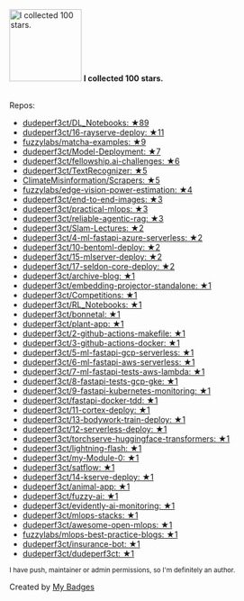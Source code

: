 <img src="https://my-badges.github.io/my-badges/stars-100.png" alt="I collected 100 stars." title="I collected 100 stars." width="128">
<strong>I collected 100 stars.</strong>
<br><br>

Repos:

* <a href="https://github.com/dudeperf3ct/DL_Notebooks">dudeperf3ct/DL_Notebooks: ★89</a>
* <a href="https://github.com/dudeperf3ct/16-rayserve-deploy">dudeperf3ct/16-rayserve-deploy: ★11</a>
* <a href="https://github.com/fuzzylabs/matcha-examples">fuzzylabs/matcha-examples: ★9</a>
* <a href="https://github.com/dudeperf3ct/Model-Deployment">dudeperf3ct/Model-Deployment: ★7</a>
* <a href="https://github.com/dudeperf3ct/fellowship.ai-challenges">dudeperf3ct/fellowship.ai-challenges: ★6</a>
* <a href="https://github.com/dudeperf3ct/TextRecognizer">dudeperf3ct/TextRecognizer: ★5</a>
* <a href="https://github.com/ClimateMisinformation/Scrapers">ClimateMisinformation/Scrapers: ★5</a>
* <a href="https://github.com/fuzzylabs/edge-vision-power-estimation">fuzzylabs/edge-vision-power-estimation: ★4</a>
* <a href="https://github.com/dudeperf3ct/end-to-end-images">dudeperf3ct/end-to-end-images: ★3</a>
* <a href="https://github.com/dudeperf3ct/practical-mlops">dudeperf3ct/practical-mlops: ★3</a>
* <a href="https://github.com/dudeperf3ct/reliable-agentic-rag">dudeperf3ct/reliable-agentic-rag: ★3</a>
* <a href="https://github.com/dudeperf3ct/Slam-Lectures">dudeperf3ct/Slam-Lectures: ★2</a>
* <a href="https://github.com/dudeperf3ct/4-ml-fastapi-azure-serverless">dudeperf3ct/4-ml-fastapi-azure-serverless: ★2</a>
* <a href="https://github.com/dudeperf3ct/10-bentoml-deploy">dudeperf3ct/10-bentoml-deploy: ★2</a>
* <a href="https://github.com/dudeperf3ct/15-mlserver-deploy">dudeperf3ct/15-mlserver-deploy: ★2</a>
* <a href="https://github.com/dudeperf3ct/17-seldon-core-deploy">dudeperf3ct/17-seldon-core-deploy: ★2</a>
* <a href="https://github.com/dudeperf3ct/archive-blog">dudeperf3ct/archive-blog: ★1</a>
* <a href="https://github.com/dudeperf3ct/embedding-projector-standalone">dudeperf3ct/embedding-projector-standalone: ★1</a>
* <a href="https://github.com/dudeperf3ct/Competitions">dudeperf3ct/Competitions: ★1</a>
* <a href="https://github.com/dudeperf3ct/RL_Notebooks">dudeperf3ct/RL_Notebooks: ★1</a>
* <a href="https://github.com/dudeperf3ct/bonnetal">dudeperf3ct/bonnetal: ★1</a>
* <a href="https://github.com/dudeperf3ct/plant-app">dudeperf3ct/plant-app: ★1</a>
* <a href="https://github.com/dudeperf3ct/2-github-actions-makefile">dudeperf3ct/2-github-actions-makefile: ★1</a>
* <a href="https://github.com/dudeperf3ct/3-github-actions-docker">dudeperf3ct/3-github-actions-docker: ★1</a>
* <a href="https://github.com/dudeperf3ct/5-ml-fastapi-gcp-serverless">dudeperf3ct/5-ml-fastapi-gcp-serverless: ★1</a>
* <a href="https://github.com/dudeperf3ct/6-ml-fastapi-aws-serverless">dudeperf3ct/6-ml-fastapi-aws-serverless: ★1</a>
* <a href="https://github.com/dudeperf3ct/7-ml-fastapi-tests-aws-lambda">dudeperf3ct/7-ml-fastapi-tests-aws-lambda: ★1</a>
* <a href="https://github.com/dudeperf3ct/8-fastapi-tests-gcp-gke">dudeperf3ct/8-fastapi-tests-gcp-gke: ★1</a>
* <a href="https://github.com/dudeperf3ct/9-fastapi-kubernetes-monitoring">dudeperf3ct/9-fastapi-kubernetes-monitoring: ★1</a>
* <a href="https://github.com/dudeperf3ct/fastapi-docker-tdd">dudeperf3ct/fastapi-docker-tdd: ★1</a>
* <a href="https://github.com/dudeperf3ct/11-cortex-deploy">dudeperf3ct/11-cortex-deploy: ★1</a>
* <a href="https://github.com/dudeperf3ct/13-bodywork-train-deploy">dudeperf3ct/13-bodywork-train-deploy: ★1</a>
* <a href="https://github.com/dudeperf3ct/12-serverless-deploy">dudeperf3ct/12-serverless-deploy: ★1</a>
* <a href="https://github.com/dudeperf3ct/torchserve-huggingface-transformers">dudeperf3ct/torchserve-huggingface-transformers: ★1</a>
* <a href="https://github.com/dudeperf3ct/lightning-flash">dudeperf3ct/lightning-flash: ★1</a>
* <a href="https://github.com/dudeperf3ct/my-Module-0">dudeperf3ct/my-Module-0: ★1</a>
* <a href="https://github.com/dudeperf3ct/satflow">dudeperf3ct/satflow: ★1</a>
* <a href="https://github.com/dudeperf3ct/14-kserve-deploy">dudeperf3ct/14-kserve-deploy: ★1</a>
* <a href="https://github.com/dudeperf3ct/animal-app">dudeperf3ct/animal-app: ★1</a>
* <a href="https://github.com/dudeperf3ct/fuzzy-ai">dudeperf3ct/fuzzy-ai: ★1</a>
* <a href="https://github.com/dudeperf3ct/evidently-ai-monitoring">dudeperf3ct/evidently-ai-monitoring: ★1</a>
* <a href="https://github.com/dudeperf3ct/mlops-stacks">dudeperf3ct/mlops-stacks: ★1</a>
* <a href="https://github.com/dudeperf3ct/awesome-open-mlops">dudeperf3ct/awesome-open-mlops: ★1</a>
* <a href="https://github.com/fuzzylabs/mlops-best-practice-blogs">fuzzylabs/mlops-best-practice-blogs: ★1</a>
* <a href="https://github.com/dudeperf3ct/insurance-bot">dudeperf3ct/insurance-bot: ★1</a>
* <a href="https://github.com/dudeperf3ct/dudeperf3ct">dudeperf3ct/dudeperf3ct: ★1</a>

<sup>I have push, maintainer or admin permissions, so I'm definitely an author.<sup>



Created by <a href="https://github.com/my-badges/my-badges">My Badges</a>